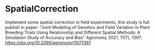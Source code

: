 # SpatialCorrection
Implement some spatial correction in field experiments, this study is full publish in paper: 
"Joint Modeling of Genetics and Field Variation in Plant Breeding Trials Using Relationship and Different Spatial Methods: A Simulation Study of Accuracy and Bias"
Agronomy 2021, 11(7), 1397; https://doi.org/10.3390/agronomy11071397


